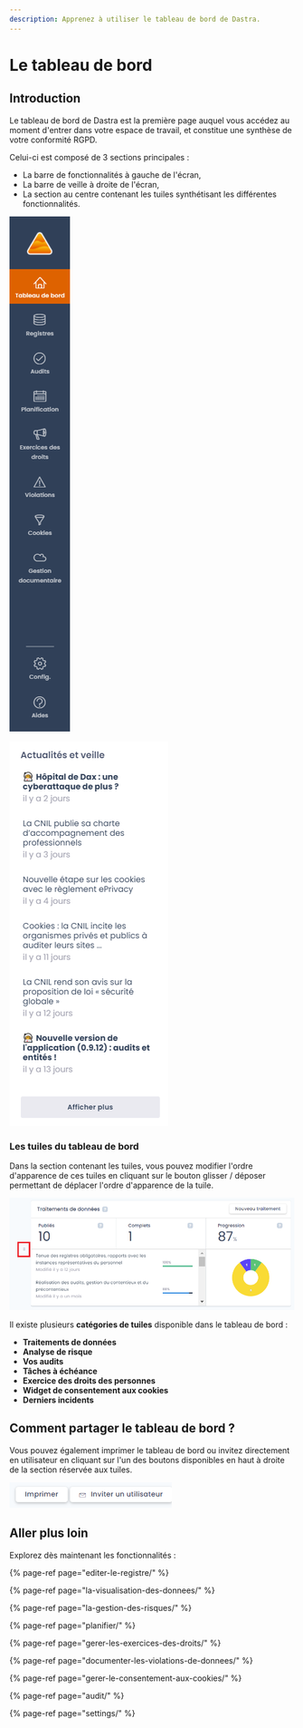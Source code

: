 ```yaml
---
description: Apprenez à utiliser le tableau de bord de Dastra.
---
```


# Le tableau de bord

## Introduction

Le tableau de bord de Dastra est la première page auquel vous accédez au moment d'entrer dans votre espace de travail, et constitue une synthèse de votre conformité RGPD.

Celui-ci est composé de 3 sections principales :

* La barre de fonctionnalités à gauche de l'écran,
* La barre de veille à droite de l'écran,
* La section au centre contenant les tuiles synthétisant les différentes fonctionnalités.

![La barre de fonctionnalit&#xE9;s &#xE0; gauche de l&apos;&#xE9;cran](../.gitbook/assets/image%20%28121%29.png)

![La barre de veille &#xE0; droite de l&apos;&#xE9;cran.](../.gitbook/assets/image%20%2844%29.png)

### Les tuiles du tableau de bord

Dans la section contenant les tuiles, vous pouvez modifier l'ordre d'apparence de ces tuiles en cliquant sur le bouton glisser / déposer permettant de déplacer l'ordre d'apparence de la tuile.

![Un exemple de tuile du tableau de bord](../.gitbook/assets/image%20%28107%29.png)

Il existe plusieurs **catégories de tuiles** disponible dans le tableau de bord :

* **Traitements de données** 
* **Analyse de risque**
* **Vos audits**
* **Tâches à échéance**
* **Exercice des droits des personnes**
* **Widget de consentement aux cookies**
* **Derniers incidents**

## Comment partager le tableau de bord ?

Vous pouvez également imprimer le tableau de bord ou invitez directement en utilisateur en cliquant sur l'un des boutons disponibles en haut à droite de la section réservée aux tuiles.

![Les boutons imprimer et inviter un utilisateurs](../.gitbook/assets/image%20%28147%29.png)

## Aller plus loin

Explorez dès maintenant les fonctionnalités :

{% page-ref page="editer-le-registre/" %}

{% page-ref page="la-visualisation-des-donnees/" %}

{% page-ref page="la-gestion-des-risques/" %}

{% page-ref page="planifier/" %}

{% page-ref page="gerer-les-exercices-des-droits/" %}

{% page-ref page="documenter-les-violations-de-donnees/" %}

{% page-ref page="gerer-le-consentement-aux-cookies/" %}

{% page-ref page="audit/" %}

{% page-ref page="settings/" %}







